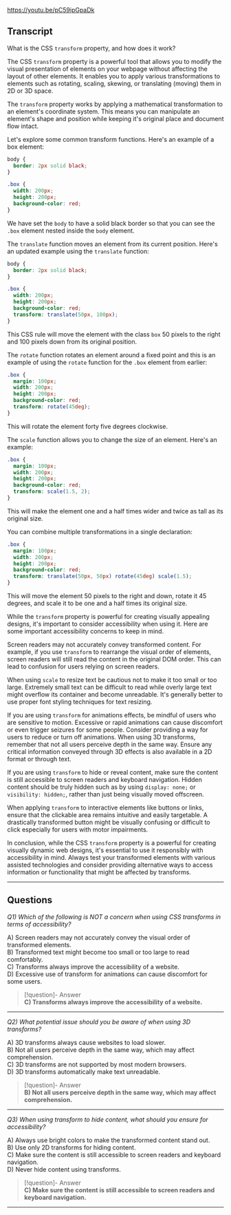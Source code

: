 https://youtu.be/pC59ipGpaDk

## Transcript
What is the CSS `transform` property, and how does it work?

The CSS `transform` property is a powerful tool that allows you to modify the visual presentation of elements on your webpage without affecting the layout of other elements. It enables you to apply various transformations to elements such as rotating, scaling, skewing, or translating (moving) them in 2D or 3D space.

The `transform` property works by applying a mathematical transformation to an element's coordinate system. This means you can manipulate an element's shape and position while keeping it's original place and document flow intact.

Let's explore some common transform functions. Here's an example of a box element:

```css
body {
  border: 2px solid black;
}

.box {
  width: 200px;
  height: 200px;
  background-color: red;
}
```

We have set the `body` to have a solid black border so that you can see the `.box` element nested inside the `body` element.

The `translate` function moves an element from its current position. Here's an updated example using the `translate` function:

```css
body {
  border: 2px solid black;
}

.box {
  width: 200px;
  height: 200px;
  background-color: red;
  transform: translate(50px, 100px);
}
```

This CSS rule will move the element with the class `box` 50 pixels to the right and 100 pixels down from its original position.

The `rotate` function rotates an element around a fixed point and this is an example of using the `rotate` function for the `.box` element from earlier:

```css
.box {
  margin: 100px;
  width: 200px;
  height: 200px;
  background-color: red;
  transform: rotate(45deg);
}
```

This will rotate the element forty five degrees clockwise.

The `scale` function allows you to change the size of an element. Here's an example:

```css
.box {
  margin: 100px;
  width: 200px;
  height: 200px;
  background-color: red;
  transform: scale(1.5, 2);
}
```

This will make the element one and a half times wider and twice as tall as its original size.

You can combine multiple transformations in a single declaration:

```css
.box {
  margin: 100px;
  width: 200px;
  height: 200px;
  background-color: red;
  transform: translate(50px, 50px) rotate(45deg) scale(1.5);
}
```

This will move the element 50 pixels to the right and down, rotate it 45 degrees, and scale it to be one and a half times its original size.

While the `transform` property is powerful for creating visually appealing designs, it's important to consider accessibility when using it. Here are some important accessibility concerns to keep in mind.

Screen readers may not accurately convey transformed content. For example, if you use `transform` to rearrange the visual order of elements, screen readers will still read the content in the original DOM order. This can lead to confusion for users relying on screen readers.

When using `scale` to resize text be cautious not to make it too small or too large. Extremely small text can be difficult to read while overly large text might overflow its container and become unreadable. It's generally better to use proper font styling techniques for text resizing.

If you are using `transform` for animations effects, be mindful of users who are sensitive to motion. Excessive or rapid animations can cause discomfort or even trigger seizures for some people. Consider providing a way for users to reduce or turn off animations. When using 3D transforms, remember that not all users perceive depth in the same way. Ensure any critical information conveyed through 3D effects is also available in a 2D format or through text.

If you are using `transform` to hide or reveal content, make sure the content is still accessible to screen readers and keyboard navigation. Hidden content should be truly hidden such as by using `display: none;` or `visibility: hidden;`, rather than just being visually moved offscreen.

When applying `transform` to interactive elements like buttons or links, ensure that the clickable area remains intuitive and easily targetable. A drastically transformed button might be visually confusing or difficult to click especially for users with motor impairments.

In conclusion, while the CSS `transform` property is a powerful for creating visually dynamic web designs, it's essential to use it responsibly with accessibility in mind. Always test your transformed elements with various assisted technologies and consider providing alternative ways to access information or functionality that might be affected by transforms.

---
## Questions
*Q1) Which of the following is NOT a concern when using CSS transforms in terms of accessibility?*

A) Screen readers may not accurately convey the visual order of transformed elements.  
B) Transformed text might become too small or too large to read comfortably.  
C) Transforms always improve the accessibility of a website.  
D) Excessive use of transform for animations can cause discomfort for some users.  

> [!question]- Answer  
> **C) Transforms always improve the accessibility of a website.**  

---

*Q2) What potential issue should you be aware of when using 3D transforms?*

A) 3D transforms always cause websites to load slower.  
B) Not all users perceive depth in the same way, which may affect comprehension.  
C) 3D transforms are not supported by most modern browsers.  
D) 3D transforms automatically make text unreadable.  

> [!question]- Answer  
> **B) Not all users perceive depth in the same way, which may affect comprehension.**  

---

*Q3) When using transform to hide content, what should you ensure for accessibility?*

A) Always use bright colors to make the transformed content stand out.  
B) Use only 2D transforms for hiding content.  
C) Make sure the content is still accessible to screen readers and keyboard navigation.  
D) Never hide content using transforms.  

> [!question]- Answer  
> **C) Make sure the content is still accessible to screen readers and keyboard navigation.**  

---
